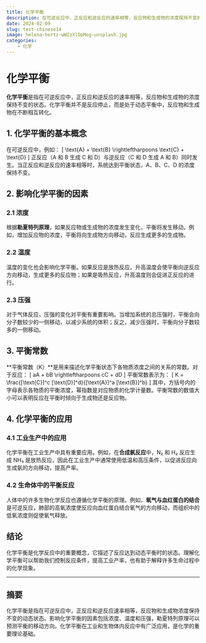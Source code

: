 ```yaml
---
title: 化学平衡
description: 在可逆反应中，正反应和逆反应的速率相等，反应物和生成物的浓度保持不变的状态。
date: 2024-02-09
slug: test-chinese14
image: helena-hertz-wWZzXlDpMog-unsplash.jpg
categories:
    - 化学
---
```

# 化学平衡

**化学平衡**是指在可逆反应中，正反应和逆反应的速率相等，反应物和生成物的浓度保持不变的状态。化学平衡并不是反应停止，而是处于动态平衡中，反应物和生成物在不断相互转化。

## 1. 化学平衡的基本概念

在可逆反应中，例如：
\[
\text{A} + \text{B} \rightleftharpoons \text{C} + \text{D}
\]
正反应（A 和 B 生成 C 和 D）与逆反应（C 和 D 生成 A 和 B）同时发生。当正反应和逆反应的速率相等时，系统达到平衡状态，A、B、C、D 的浓度保持不变。

## 2. 影响化学平衡的因素

### 2.1 浓度
根据**勒夏特列原理**，如果反应物或生成物的浓度发生变化，平衡将发生移动。例如，增加反应物的浓度，平衡将向生成物方向移动，反应生成更多的生成物。

### 2.2 温度
温度的变化也会影响化学平衡。如果反应是放热反应，升高温度会使平衡向逆反应方向移动，生成更多的反应物；如果是吸热反应，升高温度则会促进正反应的进行。

### 2.3 压强
对于气体反应，压强的变化对平衡有重要影响。当增加系统的总压强时，平衡会向分子数较少的一侧移动，以减少系统的体积；反之，减少压强时，平衡向分子数较多的一侧移动。

## 3. 平衡常数

**平衡常数（K）**是用来描述化学平衡状态下各物质浓度之间的关系的常数。对于反应：
\[
aA + bB \rightleftharpoons cC + dD
\]
平衡常数表示为：
\[
K = \frac{[\text{C}]^c [\text{D}]^d}{[\text{A}]^a [\text{B}]^b}
\]
其中，方括号内的字母表示各物质的平衡浓度，幂指数是对应物质的化学计量数。平衡常数的数值大小可以表明反应在平衡时倾向于生成物还是反应物。

## 4. 化学平衡的应用

### 4.1 工业生产中的应用
化学平衡在工业生产中具有重要应用。例如，在**合成氨反应**中，N₂ 和 H₂ 反应生成 NH₃ 是放热反应，因此在工业生产中通常使用低温和高压条件，以促进反应向生成氨的方向移动，提高产率。

### 4.2 生命体中的平衡反应
人体中的许多生物化学反应也遵循化学平衡的原理。例如，**氧气与血红蛋白的结合**是可逆反应，肺部的高氧浓度使反应向血红蛋白结合氧气的方向移动，而组织中的低氧浓度则促使氧气释放。

## 结论

化学平衡是化学反应中的重要概念，它描述了反应达到动态平衡时的状态。理解化学平衡可以帮助我们控制反应条件，提高工业产率，也有助于解释许多生命过程中的化学现象。

---

## 摘要

化学平衡是指在可逆反应中，正反应和逆反应速率相等，反应物和生成物浓度保持不变的动态状态。影响化学平衡的因素包括浓度、温度和压强，勒夏特列原理可以预测平衡的移动方向。化学平衡在工业和生物体内反应中有广泛应用，是化学的重要理论基础。